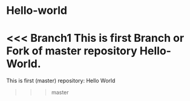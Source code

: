 # Hello-world
<<< Branch1
This is first Branch or Fork of master repository Hello-World.
=======
This is first (master) repository: Hello World
>>> master
